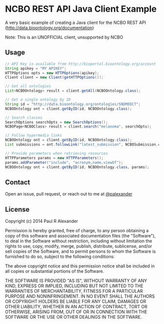 # NCBO REST API Java Client Example

A very basic example of creating a Java client for the NCBO REST API (http://data.bioontology.org/documentation)

Note: This is an UNOFFICIAL client, unsupported by NCBO

## Usage

```java
// API Key is available from http://bioportal.bioontology.org/account
String apikey = "MY APIKEY";
HTTPOptions opts = new HTTPOptions(apikey);
Client client = new Client(getHTTPOptions());

// Get all ontologies
List<NCBOOntology> result = client.getAll(NCBOOntology.class);

// Get a single ontology by ID
String id = "http://data.bioontology.org/ontologies/SNOMEDCT";
NCBOOntology ont = client.getByID(id, NCBOOntology.class);

// Search classes
SearchOptions searchOpts = new SearchOptions();
NCBOPage<NCBOClass> result = client.search("melanoma", searchOpts);

// Follow hypermedia links
NCBOOntology ont = client.getByID(id, NCBOOntology.class);
List submissions = ont.followLink("latest_submission", NCBOSubmission.class, opts);

// Provide parameters when retrieving resources
HTTPParameters params = new HTTPParameters();
params.addParameter("include", "acronym,name,viewOf");
NCBOOntology ont = client.getByID(id, NCBOOntology.class, params);
```

## Contact

Open an issue, pull request, or reach out to me at [@palexander](https://twitter.com/palexander)

## License

Copyright (c) 2014 Paul R Alexander

Permission is hereby granted, free of charge, to any person obtaining a copy
of this software and associated documentation files (the "Software"), to deal
in the Software without restriction, including without limitation the rights
to use, copy, modify, merge, publish, distribute, sublicense, and/or sell
copies of the Software, and to permit persons to whom the Software is
furnished to do so, subject to the following conditions:

The above copyright notice and this permission notice shall be included in
all copies or substantial portions of the Software.

THE SOFTWARE IS PROVIDED "AS IS", WITHOUT WARRANTY OF ANY KIND, EXPRESS OR
IMPLIED, INCLUDING BUT NOT LIMITED TO THE WARRANTIES OF MERCHANTABILITY,
FITNESS FOR A PARTICULAR PURPOSE AND NONINFRINGEMENT. IN NO EVENT SHALL THE
AUTHORS OR COPYRIGHT HOLDERS BE LIABLE FOR ANY CLAIM, DAMAGES OR OTHER
LIABILITY, WHETHER IN AN ACTION OF CONTRACT, TORT OR OTHERWISE, ARISING FROM,
OUT OF OR IN CONNECTION WITH THE SOFTWARE OR THE USE OR OTHER DEALINGS IN
THE SOFTWARE.
